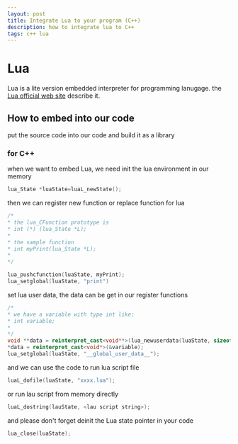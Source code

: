 ```yaml
---
layout: post
title: Integrate Lua to your program (C++)
description: how to integrate lua to C++
tags: c++ lua
---
```

# Lua
Lua is a lite version embedded interpreter for programming lanugage.
the [Lua official web site](http://www.lua.org/about.html) describe it.

## How to embed into our code
put the source code into our code and build it as a library

### for C++
when we want to embed Lua, we need init the lua environment in our memory
```c++
lua_State *luaState=luaL_newState();
```

then we can register new function or replace function for lua
```c++
/*
* the lua_CFunction prototype is
* int (*) (lua_State *L);
*
* the sample function
* int myPrint(lua_State *L);
*
*/

lua_pushcfunction(luaState, myPrint);
lua_setglobal(luaState, "print")
```

set lua user data, the data can be get in our register functions
```c++
/*
* we have a variable with type int like:
* int variable;
* 
*/
void **data = reinterpret_cast<void**>(lua_newuserdata(luaState, sizeof(void*));
*data = reinterpret_cast<void*>(&variable);
lua_setglobal(luaState, "__global_user_data__");
```

and we can use the code to run lua script file
```c++
luaL_dofile(luaState, "xxxx.lua");
```

or run lau script from memory directly
```c++
luaL_dostring(lauState, <lau script string>);
```

and please don't forget deinit the Lua state pointer in your code
```c++
lua_close(luaState);
```

